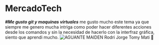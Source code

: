 # MercadoTech
***#Me gusto git y maquinas virtuales***
me gusto mucho este tema ya que siempre me genero mucha intriga
como poder hacer diferentes acciones desde los comandos y sin la 
necesidad de hacerlo con la interfraz gráfica, siento que aprendi mucho.
![AGUANTE MAIDEN](https://imagenes.elpais.com/resizer/4u_haiwrLbNCZtya6u_wxtyOiOw=/1960x1103/cloudfront-eu-central-1.images.arcpublishing.com/prisa/LI46WON7ERE4HPJ44GGWUWFMCE.jpg)
Rodri
Jorge
Tomy
Mati :robot:
